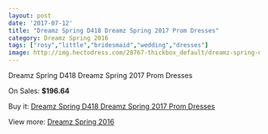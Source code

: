 ```yaml
---
layout: post
date: '2017-07-12'
title: "Dreamz Spring D418 Dreamz Spring 2017 Prom Dresses"
category: Dreamz Spring 2016
tags: ["rosy","little","bridesmaid","wedding","dresses"]
image: http://img.hectodress.com/28767-thickbox_default/dreamz-spring-d418-dreamz-spring-2012-prom-dresses.jpg
---
```

Dreamz Spring D418 Dreamz Spring 2017 Prom Dresses

On Sales: **$196.64**
<a href="https://www.hectodress.com/dreamz-spring-2013/13414-dreamz-spring-d418-dreamz-spring-2012-prom-dresses.html"><amp-img layout="responsive" width="600" height="600" src="//img.hectodress.com/28767-thickbox_default/dreamz-spring-d418-dreamz-spring-2012-prom-dresses.jpg" alt="Dreamz Spring D418 Dreamz Spring 2017 Prom Dresses 0" /></a>
<a href="https://www.hectodress.com/dreamz-spring-2013/13414-dreamz-spring-d418-dreamz-spring-2012-prom-dresses.html"><amp-img layout="responsive" width="600" height="600" src="//img.hectodress.com/28768-thickbox_default/dreamz-spring-d418-dreamz-spring-2012-prom-dresses.jpg" alt="Dreamz Spring D418 Dreamz Spring 2017 Prom Dresses 1" /></a>

Buy it: [Dreamz Spring D418 Dreamz Spring 2017 Prom Dresses](https://www.hectodress.com/dreamz-spring-2013/13414-dreamz-spring-d418-dreamz-spring-2012-prom-dresses.html "Dreamz Spring D418 Dreamz Spring 2017 Prom Dresses")

View more: [Dreamz Spring 2016](https://www.hectodress.com/216-dreamz-spring-2013 "Dreamz Spring 2016")